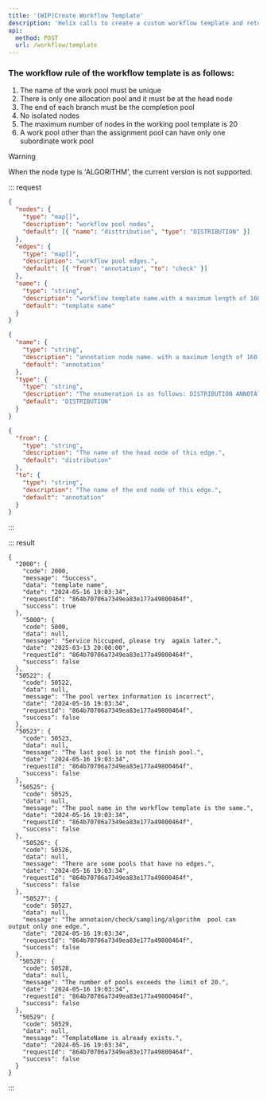 ```yaml
---
title: '[WIP]Create Workflow Template'
description: 'Helix calls to create a custom workflow template and returns the workflow template anme, which can be used when creating a Campaign '
api:
  method: POST
  url: /workflow/template
---
```


### The workflow rule of the workflow template is as follows:

1. The name of the work pool must be unique
2. There is only one allocation pool and it must be at the head node
3. The end of each branch must be the completion pool
4. No isolated nodes
5. The maximum number of nodes in the working pool template is 20
6. A work pool other than the assignment pool can have only one subordinate work pool

> [!WARNING]
> When the node type is 'ALGORITHM', the current version is not supported.

::: request

```json [body]
{
  "nodes": {
    "type": "map[]",
    "description": "workflow pool nodes",
    "default": [{ "name": "disttribution", "type": "DISTRIBUTION" }]
  },
  "edges": {
    "type": "map[]",
    "description": "workflow pool edges.",
    "default": [{ "from": "annotation", "to": "check" }]
  },
  "name": {
    "type": "string",
    "description": "workflow template name.with a maximum length of 160 bytes.for unique check.",
    "default": "template name"
  }
}
```

```json [nodes]
{
  "name": {
    "type": "string",
    "description": "annotation node name. with a maximum length of 160 bytes.",
    "default": "annotation"
  },
  "type": {
    "type": "string",
    "description": "The enumeration is as follows: DISTRIBUTION ANNOTATION CHECK SAMPLING ALGORITHM COMPLETE",
    "default": "DISTRIBUTION"
  }
}
```

```json [edges]
{
  "from": {
    "type": "string",
    "description": "The name of the head node of this edge.",
    "default": "distribution"
  },
  "to": {
    "type": "string",
    "description": "The name of the end node of this edge.",
    "default": "annotation"
  }
}
```

:::

::: result

```json[responses]
{
  "2000": {
    "code": 2000,
    "message": "Success",
    "data": "template name",
    "date": "2024-05-16 19:03:34",
    "requestId": "864b70706a7349ea83e177a49800464f",
    "success": true
  },
    "5000": {
    "code": 5000,
    "data": null,
    "message": "Service hiccuped, please try  again later.",
    "date": "2025-03-13 20:00:00",
    "requestId": "864b70706a7349ea83e177a49800464f",
    "success": false
  },
  "50522": {
    "code": 50522,
    "data": null,
    "message": "The pool vertex information is incorrect",
    "date": "2024-05-16 19:03:34",
    "requestId": "864b70706a7349ea83e177a49800464f",
    "success": false
  },
  "50523": {
    "code": 50523,
    "data": null,
    "message": "The last pool is not the finish pool.",
    "date": "2024-05-16 19:03:34",
    "requestId": "864b70706a7349ea83e177a49800464f",
    "success": false
  },
   "50525": {
    "code": 50525,
    "data": null,
    "message": "The pool name in the workflow template is the same.",
    "date": "2024-05-16 19:03:34",
    "requestId": "864b70706a7349ea83e177a49800464f",
    "success": false
  },
    "50526": {
    "code": 50526,
    "data": null,
    "message": "There are some pools that have no edges.",
    "date": "2024-05-16 19:03:34",
    "requestId": "864b70706a7349ea83e177a49800464f",
    "success": false
  },
    "50527": {
    "code": 50527,
    "data": null,
    "message": "The annotaion/check/sampling/algorithm  pool can output only one edge.",
    "date": "2024-05-16 19:03:34",
    "requestId": "864b70706a7349ea83e177a49800464f",
    "success": false
  },
   "50528": {
    "code": 50528,
    "data": null,
    "message": "The number of pools exceeds the limit of 20.",
    "date": "2024-05-16 19:03:34",
    "requestId": "864b70706a7349ea83e177a49800464f",
    "success": false
  },
   "50529": {
    "code": 50529,
    "data": null,
    "message": "TemplateName is already exists.",
    "date": "2024-05-16 19:03:34",
    "requestId": "864b70706a7349ea83e177a49800464f",
    "success": false
  }
}

```

:::
